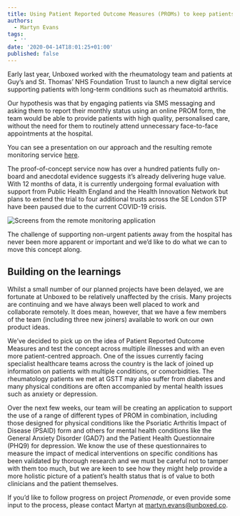 ```yaml
---
title: Using Patient Reported Outcome Measures (PROMs) to keep patients safe
authors:
  - Martyn Evans
tags:
  - ''
date: '2020-04-14T18:01:25+01:00'
published: false
---
```

Early last year, Unboxed worked with the rheumatology team and patients at Guy’s and St. Thomas’ NHS Foundation Trust to launch a new digital service supporting patients with long-term conditions such as rheumatoid arthritis.

Our hypothesis was that by engaging patients via SMS messaging and asking them to report their monthly status using an online PROM form, the team would be able to provide patients with high quality, personalised care, without the need for them to routinely attend unnecessary face-to-face appointments at the hospital.

You can see a presentation on our approach and the resulting remote monitoring service [here](http://bit.ly/Minimum-Viable-NHS-Service).

The proof-of-concept service now has over a hundred patients fully on-board and anecdotal evidence suggests it’s already delivering huge value. With 12 months of data, it is currently undergoing formal evaluation with support from Public Health England and the Health Innovation Network but plans to extend the trial to four additional trusts across the SE London STP have been paused due to the current COVID-19 crisis.

![Screens from the remote monitoring application](/assets/images/uploads/screenshot-2020-04-14-at-15.26.05.png)

The challenge of supporting non-urgent patients away from the hospital has never been more apparent or important and we’d like to do what we can to move this concept along.

## Building on the learnings

Whilst a small number of our planned projects have been delayed, we are fortunate at Unboxed to be relatively unaffected by the crisis. Many projects are continuing and we have always been well placed to work and collaborate remotely. It does mean, however, that we have a few members of the team (including three new joiners) available to work on our own product ideas.

We’ve decided to pick up on the idea of Patient Reported Outcome Measures and test the concept across multiple illnesses and with an even more patient-centred approach. One of the issues currently facing specialist healthcare teams across the country is the lack of joined up information on patients with multiple conditions, or comorbidities. The rheumatology patients we met at GSTT may also suffer from diabetes and many physical conditions are often accompanied by mental health issues such as anxiety or depression.

Over the next few weeks, our team will be creating an application to support the use of a range of different types of PROM in combination, including those designed for physical conditions like the Psoriatic Arthritis Impact of Disease (PSAID) form and others for mental health conditions like the General Anxiety Disorder (GAD7) and the Patient Health Questionnaire (PHQ9) for depression. We know the use of these questionnaires to measure the impact of medical interventions on specific conditions has been validated by thorough research and we must be careful not to tamper with them too much, but we are keen to see how they might help provide a more holistic picture of a patient’s health status that is of value to both clinicians and the patient themselves.

If you’d like to follow progress on project _Promenade_, or even provide some input to the process, please contact Martyn at martyn.evans@unboxed.co.
